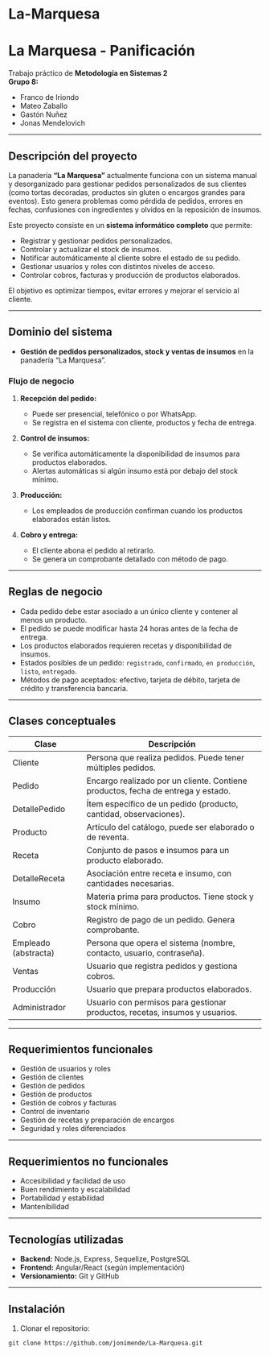 # La-Marquesa
# La Marquesa - Panificación

Trabajo práctico de **Metodología en Sistemas 2**  
**Grupo 8:**  
- Franco de Iriondo  
- Mateo Zaballo  
- Gastón Nuñez  
- Jonas Mendelovich  

---

## Descripción del proyecto

La panadería **“La Marquesa”** actualmente funciona con un sistema manual y desorganizado para gestionar pedidos personalizados de sus clientes (como tortas decoradas, productos sin gluten o encargos grandes para eventos). Esto genera problemas como pérdida de pedidos, errores en fechas, confusiones con ingredientes y olvidos en la reposición de insumos.

Este proyecto consiste en un **sistema informático completo** que permite:

- Registrar y gestionar pedidos personalizados.
- Controlar y actualizar el stock de insumos.
- Notificar automáticamente al cliente sobre el estado de su pedido.
- Gestionar usuarios y roles con distintos niveles de acceso.
- Controlar cobros, facturas y producción de productos elaborados.

El objetivo es optimizar tiempos, evitar errores y mejorar el servicio al cliente.

---

## Dominio del sistema

- **Gestión de pedidos personalizados, stock y ventas de insumos** en la panadería “La Marquesa”.

### Flujo de negocio

1. **Recepción del pedido:**  
   - Puede ser presencial, telefónico o por WhatsApp.  
   - Se registra en el sistema con cliente, productos y fecha de entrega.

2. **Control de insumos:**  
   - Se verifica automáticamente la disponibilidad de insumos para productos elaborados.  
   - Alertas automáticas si algún insumo está por debajo del stock mínimo.

3. **Producción:**  
   - Los empleados de producción confirman cuando los productos elaborados están listos.  

4. **Cobro y entrega:**  
   - El cliente abona el pedido al retirarlo.  
   - Se genera un comprobante detallado con método de pago.

---

## Reglas de negocio

- Cada pedido debe estar asociado a un único cliente y contener al menos un producto.  
- El pedido se puede modificar hasta 24 horas antes de la fecha de entrega.  
- Los productos elaborados requieren recetas y disponibilidad de insumos.  
- Estados posibles de un pedido: `registrado`, `confirmado`, `en producción`, `listo`, `entregado`.  
- Métodos de pago aceptados: efectivo, tarjeta de débito, tarjeta de crédito y transferencia bancaria.

---

## Clases conceptuales

| Clase | Descripción |
|-------|-------------|
| Cliente | Persona que realiza pedidos. Puede tener múltiples pedidos. |
| Pedido | Encargo realizado por un cliente. Contiene productos, fecha de entrega y estado. |
| DetallePedido | Ítem específico de un pedido (producto, cantidad, observaciones). |
| Producto | Artículo del catálogo, puede ser elaborado o de reventa. |
| Receta | Conjunto de pasos e insumos para un producto elaborado. |
| DetalleReceta | Asociación entre receta e insumo, con cantidades necesarias. |
| Insumo | Materia prima para productos. Tiene stock y stock mínimo. |
| Cobro | Registro de pago de un pedido. Genera comprobante. |
| Empleado (abstracta) | Persona que opera el sistema (nombre, contacto, usuario, contraseña). |
| Ventas | Usuario que registra pedidos y gestiona cobros. |
| Producción | Usuario que prepara productos elaborados. |
| Administrador | Usuario con permisos para gestionar productos, recetas, insumos y usuarios. |

---

## Requerimientos funcionales

- Gestión de usuarios y roles
- Gestión de clientes
- Gestión de pedidos
- Gestión de productos
- Gestión de cobros y facturas
- Control de inventario
- Gestión de recetas y preparación de encargos
- Seguridad y roles diferenciados

---

## Requerimientos no funcionales

- Accesibilidad y facilidad de uso  
- Buen rendimiento y escalabilidad  
- Portabilidad y estabilidad  
- Mantenibilidad

---

## Tecnologías utilizadas

- **Backend:** Node.js, Express, Sequelize, PostgreSQL  
- **Frontend:** Angular/React (según implementación)  
- **Versionamiento:** Git y GitHub  

---

## Instalación

1. Clonar el repositorio:

```bash
git clone https://github.com/jonimende/La-Marquesa.git
